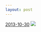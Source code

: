 ```yaml
---
layout: post
---
```


<p>
  <time><a href="/131">2013-10-30</a></time>
  <a href="/131"><img src="{{ site.assets_url }}/131-640.jpg" srcset="{{ site.assets_url }}/131-1280.jpg 1280w, {{ site.assets_url }}/131-960.jpg 960w, {{ site.assets_url }}/131-640.jpg 640w, {{ site.assets_url }}/131-320.jpg 320w" sizes="(min-width: 700px) 50vw, calc(100vw - 2rem)" /></a>
</p>
